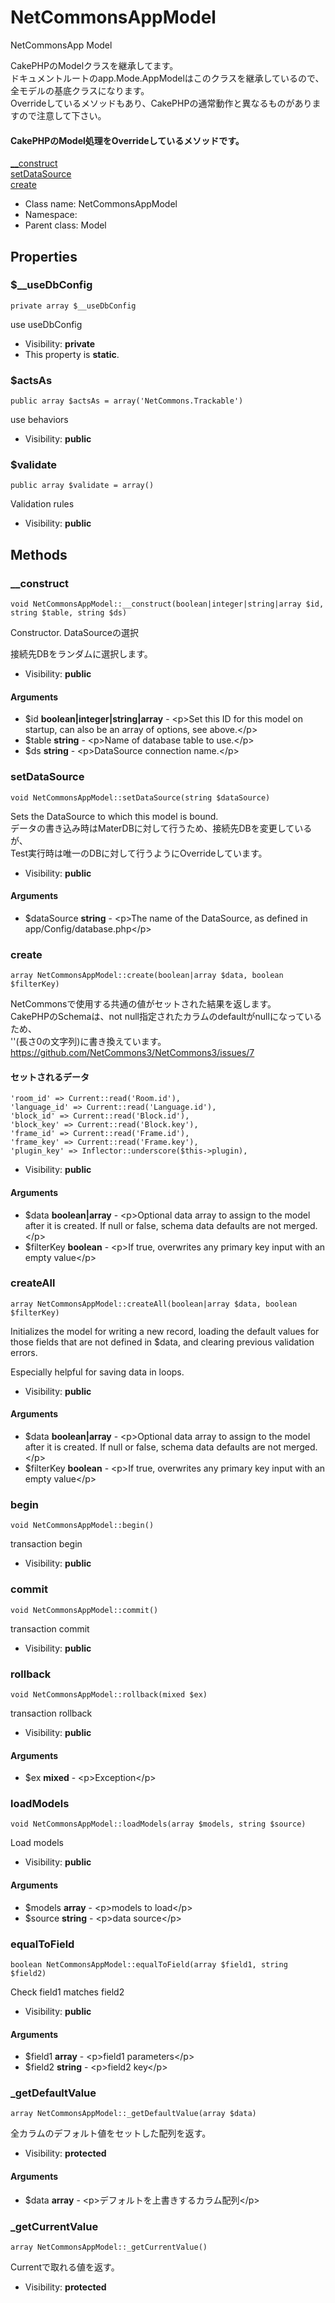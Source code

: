 NetCommonsAppModel
===============

NetCommonsApp Model

CakePHPのModelクラスを継承してます。<br>
ドキュメントルートのapp.Mode.AppModelはこのクラスを継承しているので、<br>
全モデルの基底クラスになります。<br>
Overrideしているメソッドもあり、CakePHPの通常動作と異なるものがありますので注意して下さい。

#### CakePHPのModel処理をOverrideしているメソッドです。
[__construct](#__construct)<br>
[setDataSource](#setdatasource)<br>
[create](#create)<br>


* Class name: NetCommonsAppModel
* Namespace: 
* Parent class: Model





Properties
----------


### $__useDbConfig

    private array $__useDbConfig

use useDbConfig



* Visibility: **private**
* This property is **static**.


### $actsAs

    public array $actsAs = array('NetCommons.Trackable')

use behaviors



* Visibility: **public**


### $validate

    public array $validate = array()

Validation rules



* Visibility: **public**


Methods
-------


### __construct

    void NetCommonsAppModel::__construct(boolean|integer|string|array $id, string $table, string $ds)

Constructor. DataSourceの選択

接続先DBをランダムに選択します。

* Visibility: **public**


#### Arguments
* $id **boolean|integer|string|array** - &lt;p&gt;Set this ID for this model on startup,
can also be an array of options, see above.&lt;/p&gt;
* $table **string** - &lt;p&gt;Name of database table to use.&lt;/p&gt;
* $ds **string** - &lt;p&gt;DataSource connection name.&lt;/p&gt;



### setDataSource

    void NetCommonsAppModel::setDataSource(string $dataSource)

Sets the DataSource to which this model is bound.<br>
データの書き込み時はMaterDBに対して行うため、接続先DBを変更しているが、<br>
Test実行時は唯一のDBに対して行うようにOverrideしています。



* Visibility: **public**


#### Arguments
* $dataSource **string** - &lt;p&gt;The name of the DataSource, as defined in app/Config/database.php&lt;/p&gt;



### create

    array NetCommonsAppModel::create(boolean|array $data, boolean $filterKey)

NetCommonsで使用する共通の値がセットされた結果を返します。<br>
CakePHPのSchemaは、not null指定されたカラムのdefaultがnullになっているため、<br>
''(長さ0の文字列)に書き換えています。<br>
https://github.com/NetCommons3/NetCommons3/issues/7

#### セットされるデータ
```
'room_id' => Current::read('Room.id'),
'language_id' => Current::read('Language.id'),
'block_id' => Current::read('Block.id'),
'block_key' => Current::read('Block.key'),
'frame_id' => Current::read('Frame.id'),
'frame_key' => Current::read('Frame.key'),
'plugin_key' => Inflector::underscore($this->plugin),
```

* Visibility: **public**


#### Arguments
* $data **boolean|array** - &lt;p&gt;Optional data array to assign to the model after it is created. If null or false,
  schema data defaults are not merged.&lt;/p&gt;
* $filterKey **boolean** - &lt;p&gt;If true, overwrites any primary key input with an empty value&lt;/p&gt;



### createAll

    array NetCommonsAppModel::createAll(boolean|array $data, boolean $filterKey)

Initializes the model for writing a new record, loading the default values
for those fields that are not defined in $data, and clearing previous validation errors.

Especially helpful for saving data in loops.

* Visibility: **public**


#### Arguments
* $data **boolean|array** - &lt;p&gt;Optional data array to assign to the model after it is created. If null or false,
  schema data defaults are not merged.&lt;/p&gt;
* $filterKey **boolean** - &lt;p&gt;If true, overwrites any primary key input with an empty value&lt;/p&gt;



### begin

    void NetCommonsAppModel::begin()

transaction begin



* Visibility: **public**




### commit

    void NetCommonsAppModel::commit()

transaction commit



* Visibility: **public**




### rollback

    void NetCommonsAppModel::rollback(mixed $ex)

transaction rollback



* Visibility: **public**


#### Arguments
* $ex **mixed** - &lt;p&gt;Exception&lt;/p&gt;



### loadModels

    void NetCommonsAppModel::loadModels(array $models, string $source)

Load models



* Visibility: **public**


#### Arguments
* $models **array** - &lt;p&gt;models to load&lt;/p&gt;
* $source **string** - &lt;p&gt;data source&lt;/p&gt;



### equalToField

    boolean NetCommonsAppModel::equalToField(array $field1, string $field2)

Check field1 matches field2



* Visibility: **public**


#### Arguments
* $field1 **array** - &lt;p&gt;field1 parameters&lt;/p&gt;
* $field2 **string** - &lt;p&gt;field2 key&lt;/p&gt;



### _getDefaultValue

    array NetCommonsAppModel::_getDefaultValue(array $data)

全カラムのデフォルト値をセットした配列を返す。



* Visibility: **protected**


#### Arguments
* $data **array** - &lt;p&gt;デフォルトを上書きするカラム配列&lt;/p&gt;



### _getCurrentValue

    array NetCommonsAppModel::_getCurrentValue()

Currentで取れる値を返す。



* Visibility: **protected**



